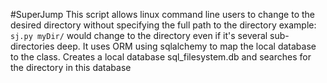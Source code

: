 #SuperJump
This script allows linux command line users to change to the desired directory 
without specifying the full path to the directory 
example: `sj.py myDir/`
would change to the directory even if it's several sub-directories deep. It uses 
ORM using sqlalchemy to map the local database to the class. Creates a local database
sql_filesystem.db and searches for the directory in this database
